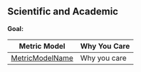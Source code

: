 ## Scientific and Academic

**Goal:** 

| Metric Model | Why You Care |
| --- | --- |
| [MetricModelName](metric-model.md)| Why you care |
